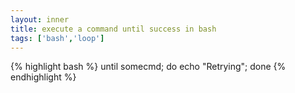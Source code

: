```yaml
---
layout: inner
title: execute a command until success in bash
tags: ['bash','loop']
---
```

{% highlight bash %}
until somecmd; do echo "Retrying"; done
{% endhighlight %}
